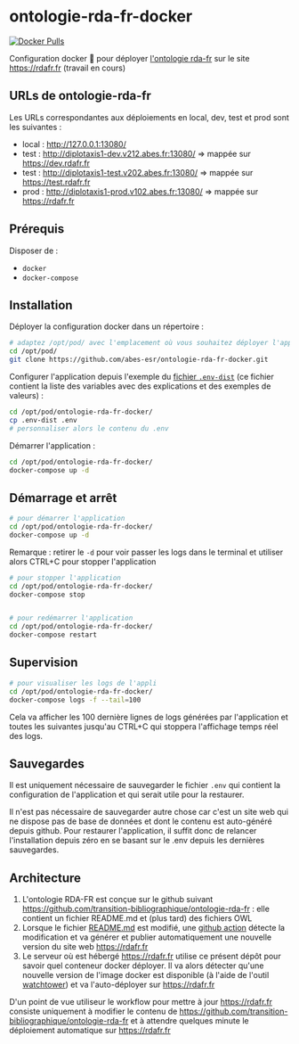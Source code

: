 # ontologie-rda-fr-docker

[![Docker Pulls](https://img.shields.io/docker/pulls/abesesr/ontologie-rda-fr.svg)](https://hub.docker.com/r/abesesr/ontologie-rda-fr/)

Configuration docker 🐳 pour déployer [l'ontologie rda-fr](https://github.com/transition-bibliographique/ontologie-rda-fr) sur le site https://rdafr.fr (travail en cours)


## URLs de ontologie-rda-fr

Les URLs correspondantes aux déploiements en local, dev, test et prod sont les suivantes :

- local : http://127.0.0.1:13080/
- test : http://diplotaxis1-dev.v212.abes.fr:13080/ => mappée sur https://dev.rdafr.fr
- test : http://diplotaxis1-test.v202.abes.fr:13080/ => mappée sur https://test.rdafr.fr
- prod : http://diplotaxis1-prod.v102.abes.fr:13080/ => mappée sur https://rdafr.fr


## Prérequis

Disposer de :
- ``docker``
- ``docker-compose``

## Installation

Déployer la configuration docker dans un répertoire :
```bash
# adaptez /opt/pod/ avec l'emplacement où vous souhaitez déployer l'application
cd /opt/pod/
git clone https://github.com/abes-esr/ontologie-rda-fr-docker.git
```

Configurer l'application depuis l'exemple du [fichier ``.env-dist``](./.env-dist) (ce fichier contient la liste des variables avec des explications et des exemples de valeurs) :
```bash
cd /opt/pod/ontologie-rda-fr-docker/
cp .env-dist .env
# personnaliser alors le contenu du .env
```

Démarrer l'application :
```bash
cd /opt/pod/ontologie-rda-fr-docker/
docker-compose up -d
```

## Démarrage et arrêt

```bash
# pour démarrer l'application
cd /opt/pod/ontologie-rda-fr-docker/
docker-compose up -d
```

Remarque : retirer le ``-d`` pour voir passer les logs dans le terminal et utiliser alors CTRL+C pour stopper l'application

```bash
# pour stopper l'application
cd /opt/pod/ontologie-rda-fr-docker/
docker-compose stop


# pour redémarrer l'application
cd /opt/pod/ontologie-rda-fr-docker/
docker-compose restart
```

## Supervision

```bash
# pour visualiser les logs de l'appli
cd /opt/pod/ontologie-rda-fr-docker/
docker-compose logs -f --tail=100
```

Cela va afficher les 100 dernière lignes de logs générées par l'application et toutes les suivantes jusqu'au CTRL+C qui stoppera l'affichage temps réel des logs.

## Sauvegardes

Il est uniquement nécessaire de sauvegarder le fichier ``.env`` qui contient la configuration de l'application et qui serait utile pour la restaurer.

Il n'est pas nécessaire de sauvegarder autre chose car c'est un site web qui ne dispose pas de base de données et dont le contenu est auto-généré depuis github. Pour restaurer l'application, il suffit donc de relancer l'installation depuis zéro en se basant sur le .env depuis les dernières sauvegardes.

## Architecture

1) L'ontologie RDA-FR est conçue sur le github suivant https://github.com/transition-bibliographique/ontologie-rda-fr : elle contient un fichier README.md et (plus tard) des fichiers OWL
2) Lorsque le fichier [README.md](https://github.com/transition-bibliographique/ontologie-rda-fr/blob/develop/README.md) est modifié, une [github action](https://github.com/transition-bibliographique/ontologie-rda-fr/actions/workflows/build-pub-rdafr.fr-docker-image.yml) détecte la modification et va générer et publier automatiquement une nouvelle version du site web https://rdafr.fr
3) Le serveur où est hébergé https://rdafr.fr utilise ce présent dépôt pour savoir quel conteneur docker déployer. Il va alors détecter qu'une nouvelle version de l'image docker est disponible (à l'aide de l'outil [watchtower](https://containrrr.dev/watchtower/)) et va l'auto-déployer sur https://rdafr.fr

D'un point de vue utiliseur le workflow pour mettre à jour https://rdafr.fr consiste uniquement à modifier le contenu de https://github.com/transition-bibliographique/ontologie-rda-fr et à attendre quelques minute le déploiement automatique sur https://rdafr.fr
